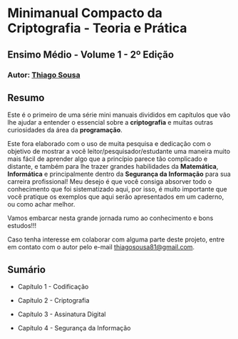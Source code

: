 # Minimanual Compacto da Criptografia - Teoria e Prática
## Ensimo Médio - Volume 1 - 2º Edição
### Autor: [**Thiago Sousa**](https://github.com/ThiagoSousa81/)

## Resumo
Este é o primeiro de uma série mini manuais divididos em capítulos que vão lhe ajudar a entender o essencial sobre a **criptografia** e muitas outras curiosidades da área da **programação**. 

Este fora elaborado com o uso de muita pesquisa e dedicação com o objetivo de mostrar a você
leitor/pesquisador/estudante uma maneira muito mais fácil de aprender algo que a princípio parece tão
complicado e distante, e também para lhe trazer grandes habilidades da **Matemática**, **Informática**
e principalmente dentro da **Segurança da Informação** para sua carreira profissional! Meu desejo é
que você consiga absorver todo o conhecimento que foi sistematizado aqui, por isso, é muito
importante que você pratique os exemplos que aqui serão apresentados em um caderno, ou como
achar melhor. 

Vamos embarcar nesta grande jornada rumo ao conhecimento e bons estudos!!!

Caso tenha interesse em colaborar com alguma parte deste projeto, entre em contato com o autor pelo e-mail [thiagosousa81@gmail.com](mailto:thiagosousa81@gmail.com).

## Sumário

- Capítulo 1 - Codificação

- Capítulo 2 - Criptografia

- Capítulo 3 - Assinatura Digital

- Capítulo 4 - Segurança da Informação
